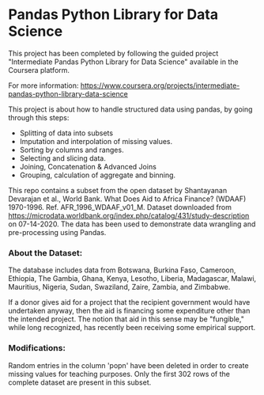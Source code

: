 # Pandas Python Library for Data Science

This project has been completed by following the guided project "Intermediate Pandas Python Library for Data Science" available in the Coursera platform.

For more information: https://www.coursera.org/projects/intermediate-pandas-python-library-data-science


This project is about how to handle structured data using pandas, by going through this steps:
* Splitting of data into subsets
* Imputation and interpolation of missing values.
* Sorting by columns and ranges.
* Selecting and slicing data.
* Joining, Concatenation & Advanced Joins
* Grouping, calculation of aggregate and binning.


This repo contains a subset from the open dataset by Shantayanan Devarajan et al., World Bank. What Does Aid to Africa Finance? (WDAAF) 1970-1996. Ref. AFR_1996_WDAAF_v01_M. Dataset downloaded from https://microdata.worldbank.org/index.php/catalog/431/study-description on 07-14-2020. The data has been used to demonstrate data wrangling and pre-processing using Pandas.

### About the Dataset:
The database includes data from Botswana, Burkina Faso, Cameroon, Ethiopia, The Gambia, Ghana, Kenya, Lesotho, Liberia, Madagascar, Malawi, Mauritius, Nigeria, Sudan, Swaziland, Zaire, Zambia, and Zimbabwe.

If a donor gives aid for a project that the recipient government would have undertaken anyway, then the aid is financing some expenditure other than the intended project. The notion that aid in this sense may be "fungible," while long recognized, has recently been receiving some empirical support.

### Modifications:
Random entries in the column 'popn' have been deleted in order to create missing values for teaching purposes.
Only the first 302 rows of the complete dataset are present in this subset.
